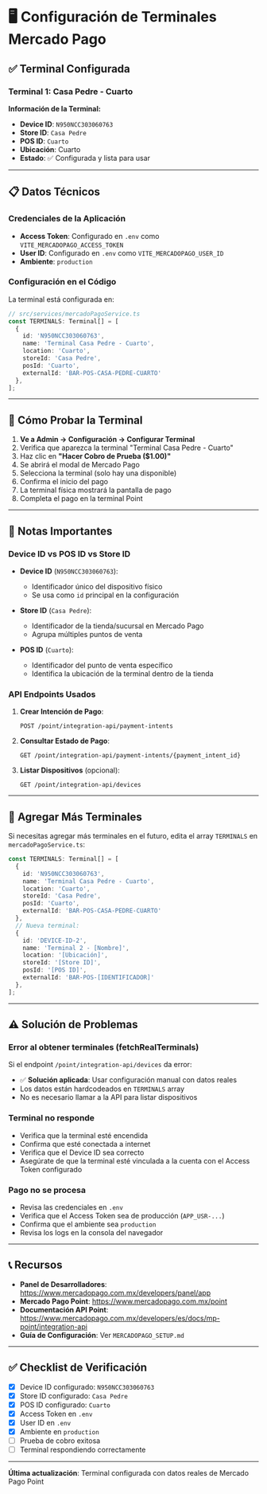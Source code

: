 # 🖥️ Configuración de Terminales Mercado Pago

## ✅ Terminal Configurada

### Terminal 1: Casa Pedre - Cuarto

**Información de la Terminal:**
- **Device ID**: `N950NCC303060763`
- **Store ID**: `Casa Pedre`
- **POS ID**: `Cuarto`
- **Ubicación**: Cuarto
- **Estado**: ✅ Configurada y lista para usar

---

## 📋 Datos Técnicos

### Credenciales de la Aplicación
- **Access Token**: Configurado en `.env` como `VITE_MERCADOPAGO_ACCESS_TOKEN`
- **User ID**: Configurado en `.env` como `VITE_MERCADOPAGO_USER_ID`
- **Ambiente**: `production`

### Configuración en el Código
La terminal está configurada en:
```typescript
// src/services/mercadoPagoService.ts
const TERMINALS: Terminal[] = [
  {
    id: 'N950NCC303060763',
    name: 'Terminal Casa Pedre - Cuarto',
    location: 'Cuarto',
    storeId: 'Casa Pedre',
    posId: 'Cuarto',
    externalId: 'BAR-POS-CASA-PEDRE-CUARTO'
  },
];
```

---

## 🧪 Cómo Probar la Terminal

1. **Ve a Admin → Configuración → Configurar Terminal**
2. Verifica que aparezca la terminal "Terminal Casa Pedre - Cuarto"
3. Haz clic en **"Hacer Cobro de Prueba ($1.00)"**
4. Se abrirá el modal de Mercado Pago
5. Selecciona la terminal (solo hay una disponible)
6. Confirma el inicio del pago
7. La terminal física mostrará la pantalla de pago
8. Completa el pago en la terminal Point

---

## 📝 Notas Importantes

### Device ID vs POS ID vs Store ID

- **Device ID** (`N950NCC303060763`): 
  - Identificador único del dispositivo físico
  - Se usa como `id` principal en la configuración
  
- **Store ID** (`Casa Pedre`):
  - Identificador de la tienda/sucursal en Mercado Pago
  - Agrupa múltiples puntos de venta
  
- **POS ID** (`Cuarto`):
  - Identificador del punto de venta específico
  - Identifica la ubicación de la terminal dentro de la tienda

### API Endpoints Usados

1. **Crear Intención de Pago**:
   ```
   POST /point/integration-api/payment-intents
   ```

2. **Consultar Estado de Pago**:
   ```
   GET /point/integration-api/payment-intents/{payment_intent_id}
   ```

3. **Listar Dispositivos** (opcional):
   ```
   GET /point/integration-api/devices
   ```

---

## 🔧 Agregar Más Terminales

Si necesitas agregar más terminales en el futuro, edita el array `TERMINALS` en `mercadoPagoService.ts`:

```typescript
const TERMINALS: Terminal[] = [
  {
    id: 'N950NCC303060763',
    name: 'Terminal Casa Pedre - Cuarto',
    location: 'Cuarto',
    storeId: 'Casa Pedre',
    posId: 'Cuarto',
    externalId: 'BAR-POS-CASA-PEDRE-CUARTO'
  },
  // Nueva terminal:
  {
    id: 'DEVICE-ID-2',
    name: 'Terminal 2 - [Nombre]',
    location: '[Ubicación]',
    storeId: '[Store ID]',
    posId: '[POS ID]',
    externalId: 'BAR-POS-[IDENTIFICADOR]'
  },
];
```

---

## ⚠️ Solución de Problemas

### Error al obtener terminales (fetchRealTerminals)
Si el endpoint `/point/integration-api/devices` da error:
- ✅ **Solución aplicada**: Usar configuración manual con datos reales
- Los datos están hardcodeados en `TERMINALS` array
- No es necesario llamar a la API para listar dispositivos

### Terminal no responde
- Verifica que la terminal esté encendida
- Confirma que esté conectada a internet
- Verifica que el Device ID sea correcto
- Asegúrate de que la terminal esté vinculada a la cuenta con el Access Token configurado

### Pago no se procesa
- Revisa las credenciales en `.env`
- Verifica que el Access Token sea de producción (`APP_USR-...`)
- Confirma que el ambiente sea `production`
- Revisa los logs en la consola del navegador

---

## 📞 Recursos

- **Panel de Desarrolladores**: https://www.mercadopago.com.mx/developers/panel/app
- **Mercado Pago Point**: https://www.mercadopago.com.mx/point
- **Documentación API Point**: https://www.mercadopago.com.mx/developers/es/docs/mp-point/integration-api
- **Guía de Configuración**: Ver `MERCADOPAGO_SETUP.md`

---

## ✅ Checklist de Verificación

- [x] Device ID configurado: `N950NCC303060763`
- [x] Store ID configurado: `Casa Pedre`
- [x] POS ID configurado: `Cuarto`
- [x] Access Token en `.env`
- [x] User ID en `.env`
- [x] Ambiente en `production`
- [ ] Prueba de cobro exitosa
- [ ] Terminal respondiendo correctamente

---

**Última actualización**: Terminal configurada con datos reales de Mercado Pago Point
